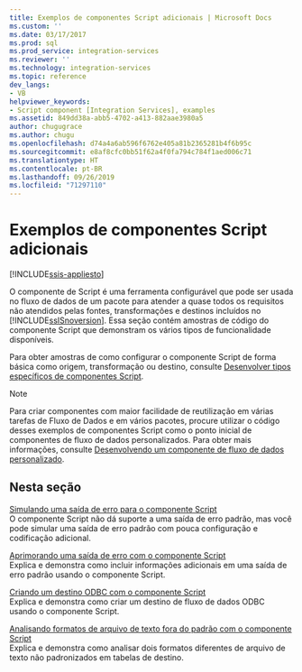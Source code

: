 ```yaml
---
title: Exemplos de componentes Script adicionais | Microsoft Docs
ms.custom: ''
ms.date: 03/17/2017
ms.prod: sql
ms.prod_service: integration-services
ms.reviewer: ''
ms.technology: integration-services
ms.topic: reference
dev_langs:
- VB
helpviewer_keywords:
- Script component [Integration Services], examples
ms.assetid: 849dd38a-abb5-4702-a413-882aae3980a5
author: chugugrace
ms.author: chugu
ms.openlocfilehash: d74a4a6ab596f6762e405a81b2365281b4f6b95c
ms.sourcegitcommit: e8af8cfc0bb51f62a4f0fa794c784f1aed006c71
ms.translationtype: HT
ms.contentlocale: pt-BR
ms.lasthandoff: 09/26/2019
ms.locfileid: "71297110"
---
```

# <a name="additional-script-component-examples"></a>Exemplos de componentes Script adicionais

[!INCLUDE[ssis-appliesto](../../includes/ssis-appliesto-ssvrpluslinux-asdb-asdw-xxx.md)]


  O componente de Script é uma ferramenta configurável que pode ser usada no fluxo de dados de um pacote para atender a quase todos os requisitos não atendidos pelas fontes, transformações e destinos incluídos no [!INCLUDE[ssISnoversion](../../includes/ssisnoversion-md.md)]. Essa seção contém amostras de código do componente Script que demonstram os vários tipos de funcionalidade disponíveis.  
  
 Para obter amostras de como configurar o componente Script de forma básica como origem, transformação ou destino, consulte [Desenvolver tipos específicos de componentes Script](../../integration-services/extending-packages-scripting-data-flow-script-component-types/developing-specific-types-of-script-components.md).  
  
> [!NOTE]  
>  Para criar componentes com maior facilidade de reutilização em várias tarefas de Fluxo de Dados e em vários pacotes, procure utilizar o código desses exemplos de componentes Script como o ponto inicial de componentes de fluxo de dados personalizados. Para obter mais informações, consulte [Desenvolvendo um componente de fluxo de dados personalizado](../../integration-services/extending-packages-custom-objects/data-flow/developing-a-custom-data-flow-component.md).  
  
## <a name="in-this-section"></a>Nesta seção  
 [Simulando uma saída de erro para o componente Script](../../integration-services/extending-packages-scripting-data-flow-script-component-examples/simulating-an-error-output-for-the-script-component.md)  
 O componente Script não dá suporte a uma saída de erro padrão, mas você pode simular uma saída de erro padrão com pouca configuração e codificação adicional.  
  
 [Aprimorando uma saída de erro com o componente Script](../../integration-services/extending-packages-scripting-data-flow-script-component-examples/enhancing-an-error-output-with-the-script-component.md)  
 Explica e demonstra como incluir informações adicionais em uma saída de erro padrão usando o componente Script.  
  
 [Criando um destino ODBC com o componente Script](../../integration-services/extending-packages-scripting-data-flow-script-component-examples/creating-an-odbc-destination-with-the-script-component.md)  
 Explica e demonstra como criar um destino de fluxo de dados ODBC usando o componente Script.  
  
 [Analisando formatos de arquivo de texto fora do padrão com o componente Script](../../integration-services/extending-packages-scripting-data-flow-script-component-examples/parsing-non-standard-text-file-formats-with-the-script-component.md)  
 Explica e demonstra como analisar dois formatos diferentes de arquivo de texto não padronizados em tabelas de destino.  
  
  
